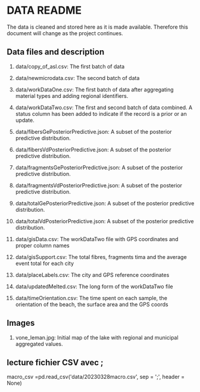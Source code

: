 # DATA README

The data is cleaned and stored here as it is made available. Therefore this document will change as the project continues.

## Data files and description

1. data/copy_of_asl.csv: The first batch of data

2. data/newmicrodata.csv: The second batch of data

3. data/workDataOne.csv: The first batch of data after aggregating material types and adding regional identifiers.

4. data/workDataTwo.csv: The first and second batch of data combined. A status column has been added to indicate if the record is a prior or an update.

5. data/fibersGePosteriorPredictive.json: A subset of the posterior predictive distribution.

6. data/fibersVdPosteriorPredictive.json: A subset of the posterior predictive distribution. 

7. data/fragmentsGePosteriorPredictive.json: A subset of the posterior predictive distribution. 

8. data/fragmentsVdPosteriorPredictive.json: A subset of the posterior predictive distribution. 

9. data/totalGePosteriorPredictive.json: A subset of the posterior predictive distribution. 

10. data/totalVdPosteriorPredictive.json: A subset of the posterior predictive distribution.

11. data/gisData.csv: The workDataTwo file with GPS coordinates and proper column names

12. data/gisSupport.csv: The total fibres, fragments tima and the average event total for each city

13. data/placeLabels.csv: The city and GPS reference coordinates

14. data/updatedMelted.csv: The long form of the workDataTwo file

15. data/timeOrientation.csv: The time spent on each sample, the orientation of the beach, the surface area and the GPS coords

## Images

1. vone_leman.jpg: Initial map of the lake with regional and municipal aggregated values.

## lecture fichier CSV avec ;
macro_csv =pd.read_csv('data/20230328macro.csv', sep = ';', header = None)

